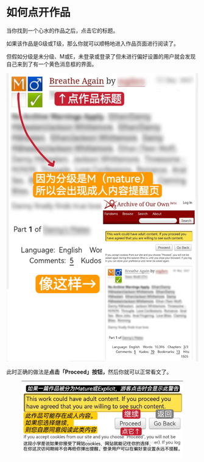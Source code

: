# 如何点开作品

当你找到一个心水的作品之后，点击它的标题。

如果该作品是G级或T级，那么你就可以顺畅地进入作品页面进行阅读了。

但假如分级是未分级、M或E，未登录或登录了但未进行偏好设置的用户就会发现自己来到了有一个黄色消息框的界面。

![](../.gitbook/assets/MTXX_MH20230313_110056605.jpg)



此时正确的做法是**点击「Proceed」按钮，**&#x7136;后你就可以正常看文了。

<figure><img src="../.gitbook/assets/MTXX_MH20230313_082729569.jpg" alt=""><figcaption></figcaption></figure>
